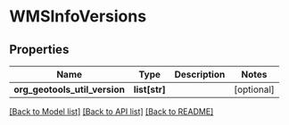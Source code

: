 # WMSInfoVersions

## Properties
Name | Type | Description | Notes
------------ | ------------- | ------------- | -------------
**org_geotools_util_version** | **list[str]** |  | [optional] 

[[Back to Model list]](../README.md#documentation-for-models) [[Back to API list]](../README.md#documentation-for-api-endpoints) [[Back to README]](../README.md)


